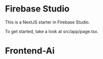 # Firebase Studio

This is a NextJS starter in Firebase Studio.

To get started, take a look at src/app/page.tsx.
# Frontend-Ai
